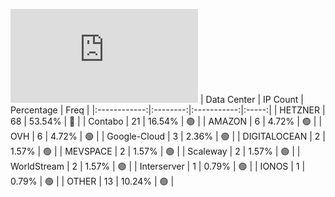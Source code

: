 ![Diagramm](https://github.com/obajay/StateSync-snapshots/blob/main/Projects/Dymension/1/README.md)
| Data Center | IP Count | Percentage | Freq |
|:------------:|:--------:|:-----------:|:-----:|
| HETZNER | 68 | 53.54% | 🔴 |
| Contabo | 21 | 16.54% | 🟢 |
| AMAZON | 6 | 4.72% | 🟢 |
| OVH | 6 | 4.72% | 🟢 |
| Google-Cloud | 3 | 2.36% | 🟢 |
| DIGITALOCEAN | 2 | 1.57% | 🟢 |
| MEVSPACE | 2 | 1.57% | 🟢 |
| Scaleway | 2 | 1.57% | 🟢 |
| WorldStream | 2 | 1.57% | 🟢 |
| Interserver | 1 | 0.79% | 🟢 |
| IONOS | 1 | 0.79% | 🟢 |
| OTHER | 13 | 10.24% | 🟢 |